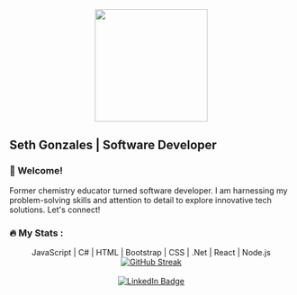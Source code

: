 <div align="center">
  <img src="https://media.giphy.com/media/f3Ft7V5eBKX55XDJXC/giphy.gif" width="200"/>
</div>

## Seth Gonzales | Software Developer

### :wave: Welcome!
Former chemistry educator turned software developer. I am harnessing my problem-solving skills and attention to detail to explore innovative tech solutions. Let's connect!

### :fire: My Stats :
<div align="center">
  JavaScript | C# | HTML | Bootstrap | CSS | .Net | React | Node.js
</div>

<div align="center">
  <a href="https://git.io/streak-stats"><img src="http://github-readme-streak-stats.herokuapp.com?user=sethgonzales&theme=dark&hide_border=true&mode=weekly" alt="GitHub Streak" /></a>
</div><br />

<div align="center">
  <a href="https://www.linkedin.com/in/seth-gonzales/">
    <img src="https://img.shields.io/badge/LinkedIn-blue?style=for-the-badge&logo=linkedin&logoColor=white" alt="LinkedIn Badge"/>
  </a>
</div>

<!---
sethgonzales/sethgonzales is a ✨ special ✨ repository because its `README.md` (this file) appears on your GitHub profile.
You can click the Preview link to take a look at your changes.
--->


